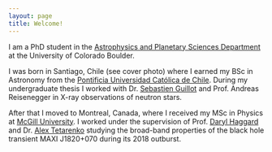 ```yaml
---
layout: page
title: Welcome!
---
```


I am a PhD student in the [Astrophysics and Planetary Sciences Department](https://www.colorado.edu/aps/) at the University of Colorado Boulder.

I was born in Santiago, Chile (see cover photo) where I earned my BSc in Astronomy from the [Pontificia Universidad Católica de Chile](https://admisionyregistros.uc.cl/futuros-alumnos/conoce-la-uc/carreras/1007-carreras-pregrado-astronomia). During my undergraduate thesis I worked with Dr. [Sebastien Guillot](http://userpages.irap.omp.eu/~sguillot/) and Prof. Andreas Reisenegger in X-ray observations of neutron stars.

After that I moved to Montreal, Canada, where I received my MSc in Physics at [McGill University](https://www.physics.mcgill.ca). I worked under the supervision of Prof. [Daryl Haggard](https://www.dhaggard.physics.mcgill.ca) and Dr. [Alex Tetarenko](https://tetarenk.github.io) studying the broad-band properties of the black hole transient MAXI J1820+070 during its 2018 outburst.





